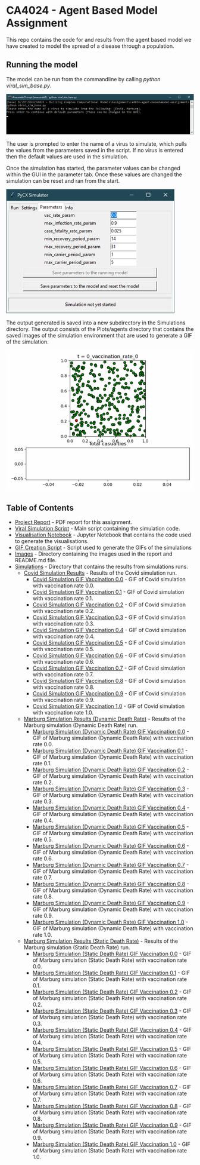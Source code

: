 # CA4024 - Agent Based Model Assignment

This repo contains the code for and results from the agent based model we have created
to model the spread of a disease through a population.

## Running the model

The model can be run from the commandline by calling *python viral_sim_base.py*.

![Image displaying virus selection](images/virus_selection.png "Virus selection")

The user is prompted to enter the name of a virus to simulate, which pulls the values
from the parameters saved in the script. If no virus is entered then the default
values are used in the simulation.

Once the simulation has started, the parameter values can be changed within the GUI
in the parameter tab. Once these values are changed the simulation can be reset
and ran from the start.

![Image displaying GUI parameter tab](images/parameters.png "Parameter Selection")

The output generated is saved into a new subdirectory in the Simulations
directory. The output consists of the Plots/agents directory that contains the saved
images of the simulation environment that are used to generate a GIF of the simulation.

![Sample GIF](Simulations/covid_2023-04-23-18-45-35/vac_rate_0/sim.gif "GIF of a simulation.")

## Table of Contents

+ [Project Report](CA4024_ABM_Assignment_Report.pdf) - PDF report for this assignment.
+ [Viral Simulation Script](viral_sim_base.py) - Main script containing the simulation code.
+ [Visualisation Notebook](results_vis.ipynb) - Jupyter Notebook that contains the code used to generate the visualisations.
+ [GIF Creation Script](gif_creation.py) - Script used to generate the GIFs of the simulations
+ [Images](images/) - Directory containing the images used in the report and README.md file.
+ [Simulations](Simulations/) - Directory that contains the results from simulations runs.
  + [Covid Simulation Results](Simulations/covid_2023-04-23-18-45-35/) - Results of the Covid simulation run.
    + [Covid Simulation GIF Vaccination 0.0](Simulations/covid_2023-04-23-18-45-35/vac_rate_0/sim.gif) - GIF of Covid simulation with vaccination rate 0.0.
    + [Covid Simulation GIF Vaccination 0.1](Simulations/covid_2023-04-23-18-45-35/vac_rate_0.1/sim.gif) - GIF of Covid simulation with vaccination rate 0.1.
    + [Covid Simulation GIF Vaccination 0.2](Simulations/covid_2023-04-23-18-45-35/vac_rate_0.2/sim.gif) - GIF of Covid simulation with vaccination rate 0.2.
    + [Covid Simulation GIF Vaccination 0.3](Simulations/covid_2023-04-23-18-45-35/vac_rate_0.3/sim.gif) - GIF of Covid simulation with vaccination rate 0.3.
    + [Covid Simulation GIF Vaccination 0.4](Simulations/covid_2023-04-23-18-45-35/vac_rate_0.4/sim.gif) - GIF of Covid simulation with vaccination rate 0.4.
    + [Covid Simulation GIF Vaccination 0.5](Simulations/covid_2023-04-23-18-45-35/vac_rate_0.5/sim.gif) - GIF of Covid simulation with vaccination rate 0.5.
    + [Covid Simulation GIF Vaccination 0.6](Simulations/covid_2023-04-23-18-45-35/vac_rate_0.6/sim.gif) - GIF of Covid simulation with vaccination rate 0.6.
    + [Covid Simulation GIF Vaccination 0.7](Simulations/covid_2023-04-23-18-45-35/vac_rate_0.7/sim.gif) - GIF of Covid simulation with vaccination rate 0.7.
    + [Covid Simulation GIF Vaccination 0.8](Simulations/covid_2023-04-23-18-45-35/vac_rate_0.8/sim.gif) - GIF of Covid simulation with vaccination rate 0.8.
    + [Covid Simulation GIF Vaccination 0.9](Simulations/covid_2023-04-23-18-45-35/vac_rate_0.9/sim.gif) - GIF of Covid simulation with vaccination rate 0.9.
    + [Covid Simulation GIF Vaccination 1.0](Simulations/covid_2023-04-23-18-45-35/vac_rate_1.0/sim.gif) - GIF of Covid simulation with vaccination rate 1.0.
  + [Marburg Simulation Results (Dynamic Death Rate)](Simulations/marburg_dynamic_death_rate/) - Results of the Marburg simulation (Dynamic Death Rate) run.
    + [Marburg Simulation (Dynamic Death Rate) GIF Vaccination 0.0](Simulations/marburg_dynamic_death_rate/vac_rate_0/sim.gif) - GIF of Marburg simulation (Dynamic Death Rate) with vaccination rate 0.0.
    + [Marburg Simulation (Dynamic Death Rate) GIF Vaccination 0.1](Simulations/marburg_dynamic_death_rate/vac_rate_0.1/sim.gif) - GIF of Marburg simulation (Dynamic Death Rate) with vaccination rate 0.1.
    + [Marburg Simulation (Dynamic Death Rate) GIF Vaccination 0.2](Simulations/marburg_dynamic_death_rate/vac_rate_0.2/sim.gif) - GIF of Marburg simulation (Dynamic Death Rate) with vaccination rate 0.2.
    + [Marburg Simulation (Dynamic Death Rate) GIF Vaccination 0.3](Simulations/marburg_dynamic_death_rate/vac_rate_0.3/sim.gif) - GIF of Marburg simulation (Dynamic Death Rate) with vaccination rate 0.3.
    + [Marburg Simulation (Dynamic Death Rate) GIF Vaccination 0.4](Simulations/marburg_dynamic_death_rate/vac_rate_0.4/sim.gif) - GIF of Marburg simulation (Dynamic Death Rate) with vaccination rate 0.4.
    + [Marburg Simulation (Dynamic Death Rate) GIF Vaccination 0.5](Simulations/marburg_dynamic_death_rate/vac_rate_0.5/sim.gif) - GIF of Marburg simulation (Dynamic Death Rate) with vaccination rate 0.5.
    + [Marburg Simulation (Dynamic Death Rate) GIF Vaccination 0.6](Simulations/marburg_dynamic_death_rate/vac_rate_0.6/sim.gif) - GIF of Marburg simulation (Dynamic Death Rate) with vaccination rate 0.6.
    + [Marburg Simulation (Dynamic Death Rate) GIF Vaccination 0.7](Simulations/marburg_dynamic_death_rate/vac_rate_0.7/sim.gif) - GIF of Marburg simulation (Dynamic Death Rate) with vaccination rate 0.7.
    + [Marburg Simulation (Dynamic Death Rate) GIF Vaccination 0.8](Simulations/marburg_dynamic_death_rate/vac_rate_0.8/sim.gif) - GIF of Marburg simulation (Dynamic Death Rate) with vaccination rate 0.8.
    + [Marburg Simulation (Dynamic Death Rate) GIF Vaccination 0.9](Simulations/marburg_dynamic_death_rate/vac_rate_0.9/sim.gif) - GIF of Marburg simulation (Dynamic Death Rate) with vaccination rate 0.9.
    + [Marburg Simulation (Dynamic Death Rate) GIF Vaccination 1.0](Simulations/marburg_dynamic_death_rate/vac_rate_1.0/sim.gif) - GIF of Marburg simulation (Dynamic Death Rate) with vaccination rate 1.0.
  + [Marburg Simulation Results (Static Death Rate)](Simulations/marburg_static_death_rate/) - Results of the Marburg simulation (Static Death Rate) run.
    + [Marburg Simulation (Static Death Rate) GIF Vaccination 0.0](Simulations/marburg_static_death_rate/vac_rate_0/sim.gif) - GIF of Marburg simulation (Static Death Rate) with vaccination rate 0.0.
    + [Marburg Simulation (Static Death Rate) GIF Vaccination 0.1](Simulations/marburg_static_death_rate/vac_rate_0.1/sim.gif) - GIF of Marburg simulation (Static Death Rate) with vaccination rate 0.1.
    + [Marburg Simulation (Static Death Rate) GIF Vaccination 0.2](Simulations/marburg_static_death_rate/vac_rate_0.2/sim.gif) - GIF of Marburg simulation (Static Death Rate) with vaccination rate 0.2.
    + [Marburg Simulation (Static Death Rate) GIF Vaccination 0.3](Simulations/marburg_static_death_rate/vac_rate_0.3/sim.gif) - GIF of Marburg simulation (Static Death Rate) with vaccination rate 0.3.
    + [Marburg Simulation (Static Death Rate) GIF Vaccination 0.4](Simulations/marburg_static_death_rate/vac_rate_0.4/sim.gif) - GIF of Marburg simulation (Static Death Rate) with vaccination rate 0.4.
    + [Marburg Simulation (Static Death Rate) GIF Vaccination 0.5](Simulations/marburg_static_death_rate/vac_rate_0.5/sim.gif) - GIF of Marburg simulation (Static Death Rate) with vaccination rate 0.5.
    + [Marburg Simulation (Static Death Rate) GIF Vaccination 0.6](Simulations/marburg_static_death_rate/vac_rate_0.6/sim.gif) - GIF of Marburg simulation (Static Death Rate) with vaccination rate 0.6.
    + [Marburg Simulation (Static Death Rate) GIF Vaccination 0.7](Simulations/marburg_static_death_rate/vac_rate_0.7/sim.gif) - GIF of Marburg simulation (Static Death Rate) with vaccination rate 0.7.
    + [Marburg Simulation (Static Death Rate) GIF Vaccination 0.8](Simulations/marburg_static_death_rate/vac_rate_0.8/sim.gif) - GIF of Marburg simulation (Static Death Rate) with vaccination rate 0.8.
    + [Marburg Simulation (Static Death Rate) GIF Vaccination 0.9](Simulations/marburg_static_death_rate/vac_rate_0.9/sim.gif) - GIF of Marburg simulation (Static Death Rate) with vaccination rate 0.9.
    + [Marburg Simulation (Static Death Rate) GIF Vaccination 1.0](Simulations/marburg_static_death_rate/vac_rate_1.0/sim.gif) - GIF of Marburg simulation (Static Death Rate) with vaccination rate 1.0.


